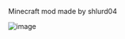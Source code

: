 Minecraft mod made by shlurd04


![image](https://github.com/user-attachments/assets/d5aea8ac-a3b8-4edf-b73b-7ab96b111d44)
